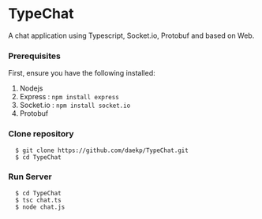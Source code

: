 # TypeChat
A chat application using Typescript, Socket.io, Protobuf and based on Web.

### Prerequisites ###
First, ensure you have the following installed:

  1. Nodejs
  2. Express : `npm install express`
  3. Socket.io : `npm install socket.io`
  4. Protobuf
  
### Clone repository ###
```
  $ git clone https://github.com/daekp/TypeChat.git
  $ cd TypeChat
```

### Run Server ###
```
  $ cd TypeChat
  $ tsc chat.ts
  $ node chat.js
```


